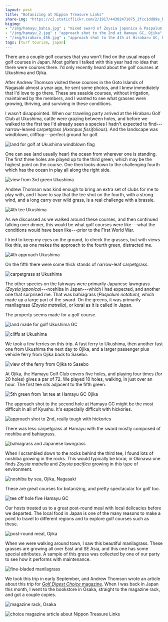 ```yaml
---
layout: post
title: "Botanizing at Nippon Treasure Links"
share-img: "https://c2.staticflickr.com/2/1917/44302471075_2fcc1dd89a_b_d.jpg"
bigimg:
- "/img/hamayu_bahia.jpg" : "mixed sward of Zoysia japonica & Paspalum notatum, Ojikajima"
- "/img/hamayu_2.jpg" : "approach shot to the 2nd at Hamayu GC, Ojika"
- "/img/hirabaru_456.jpg" : "approach shot to the 4th at Hirabaru GC, Ukushima"
tags: [turf tourism, japan]
---
```


There are a couple golf courses that you won't find on the usual maps of golf courses in Japan. Most golfers I talked with this year had no idea that there were courses there. I'd only recently heard about the golf courses at Ukushima and Ojika.

After Andrew Thomson visited these courses in the Goto Islands of Nagasaki almost a year ago, he sent some photos, and I knew immediately that I'd love to go there. These are seaside courses, without irrigation, maintained by the members, and I wanted to see what grasses were growing, thriving, and surviving in these conditions.

I wasn't disappointed. When our traveling party arrived at the Hirabaru Golf Club at Ukushima, cattle were grazing between holes, and before we walked to the first tee I'd already seen a species I hadn't expected to find---narrow-leaved carpetgrass (*Axonpus fissifolious*). And the landscape was windblown, clifftop---perfect ground for golf.

![land for golf at Ukushima windblown flag](https://c2.staticflickr.com/2/1917/44302471075_2fcc1dd89a_b_d.jpg)

One can see (and usually hear) the ocean from wherever one is standing. The first three holes are played up to the third green, which may be the highest point on the course. One then looks down to the challenging fourth which has the ocean in play all along the right side.

![view from 3rd green Ukushima](https://c2.staticflickr.com/2/1935/44302465235_dc441f375c_b_d.jpg)

Andrew Thomson was kind enough to bring an extra set of clubs for me to play with, and I have to say that the tee shot on the fourth, with a strong wind, and a long carry over wild grass, is a real challenge with a brassie.

![4th tee Ukushima](https://c2.staticflickr.com/2/1927/44491947554_d7c6052053_b_d.jpg)

As we discussed as we walked around these courses, and then continued talking over dinner, this would be what golf courses were like---what the conditions would have been like---prior to the First World War.

I tried to keep my eyes on the ground, to check the grasses, but with views like this, as one makes the approach to the fourth green, distracted me.

![4th approach Ukushima](https://c2.staticflickr.com/2/1906/44302470665_53fa92e751_b_d.jpg)

On the fifth there were some thick stands of narrow-leaf carpetgrass. 

![carpetgrass at Ukushima](https://c2.staticflickr.com/2/1978/44491954814_b78a467424_b_d.jpg)

The other species on the fairways were primarily Japanese lawngrass (*Zoysia japonica*)---noshiba in Japan---which I had expected, and another one that surprised me. That was bahiagrass (*Paspalum notatum*), which made up a large part of the sward. On the greens, it was primarily manilagrass (*Zoysia matrella*), or korai as it is called in Japan.

The property seems made for a golf course.

![land made for golf Ukushima GC](https://c2.staticflickr.com/2/1975/44302469905_b935b5dd12_b_d.jpg)

![cliffs at Ukushima](https://c2.staticflickr.com/2/1930/44491950964_12eda98220_b_d.jpg)

We took a few ferries on this trip. A fast ferry to Ukushima, then another fast one from Ukushima the next day to Ojika, and a larger passenger plus vehicle ferry from Ojika back to Sasebo.

![view of the ferry from Ojika to Sasebo](https://c2.staticflickr.com/2/1907/44302469335_6bf047e20d_b_d.jpg)

At Ojika, the Hamayu Golf Club covers five holes, and playing four times (for 20 holes) gives a par of 72. We played 10 holes, walking, in just over an hour. The first tee sits adjacent to the fifth green.

![5th green from 1st tee at Hamayu GC Ojika](https://c2.staticflickr.com/2/1969/45213326951_5cf9a7f1c1_b_d.jpg)

The approach shot to the second hole at Hamayu GC might be the most difficult in all of Kyushu. It's especially difficult with hickories.

![approach shot to 2nd, really tough with hickories](https://c2.staticflickr.com/2/1909/45213328211_08cca8c178_b_d.jpg)

There was less carpetgrass at Hamayu with the sward mostly composed of noshiba and bahiagrass.

![bahiagrass and Japanese lawngrass](https://c2.staticflickr.com/2/1977/44302466225_2c1027a12a_b_d.jpg)

When I scrambled down to the rocks behind the third tee, I found lots of noshiba growing in the rocks. This would typically be korai; in Okinawa one finds *Zoysia matrella* and *Zoysia pacifica* growing in this type of environment.

![noshiba by sea, Ojika, Nagasaki](https://c2.staticflickr.com/2/1970/44491948594_ec2ea97d92_b_d.jpg)

These are great courses for botanizing, and pretty spectacular for golf too. 

![tee off hole five Hamayu GC](/img/micah_tee_5.jpg)

Our hosts treated us to a great post-round meal with local delicacies before we departed. The local food in Japan is one of the many reasons to make a point to travel to different regions and to explore golf courses such as these.

![post-round meal, Ojika](/img/meal.jpg)

When we were walking around town, I saw this beautiful manilagrass. These grasses are growing all over East and SE Asia, and this one has some special attributes. A sample of this grass was collected by one of our party to see how it performs with maintenance.

![fine-bladed manilagrass](https://c2.staticflickr.com/2/1954/30274854467_8f37035eaf_b_d.jpg)

We took this trip in early September, and Andrew Thomson wrote an article about this trip for [*Golf Digest Choice* magazine](http://gd.golfdigest.co.jp/choice/). When I was back in Japan this month, I went to the bookstore in Osaka, straight to the magazine rack, and got a couple copies.

![magazine rack, Osaka](/img/magazine_rack.jpg)

![choice magazine article about Nippon Treasure Links](/img/choice_201810.jpg)
